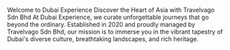Welcome to Dubai Experience
Discover the Heart of Asia with Travelvago Sdn Bhd
At Dubai Experience, we curate unforgettable journeys that go beyond the ordinary. Established in 2020 and proudly managed by Travelvago Sdn Bhd, our mission is to immerse you in the vibrant tapestry of Dubai's diverse culture, breathtaking landscapes, and rich heritage.
